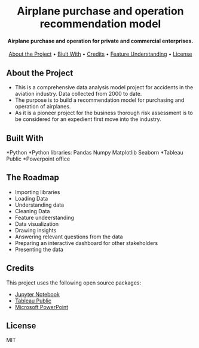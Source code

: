 <h1 align="center">
  <br>
  Airplane purchase and operation recommendation model
  <br>
</h1>

<h4 align="center">Airplane purchase and operation for private and commercial enterprises.</h4>

<p align="center">
  <a href="#about-the-project">About the Project</a> •
  <a href="#biult-with">Biult With</a> •
  <a href="#credits">Credits</a> •
  <a href="#feature-understanding">Feature Understanding</a> •
  <a href="#license">License</a>
</p>

## About the Project

* This is a comprehensive data analysis model project for accidents in the aviation industry. Data collected from 2000 to date. 
* The purpose is to build a recommendation model for purchasing and operation of airplanes. 
* As it is a pioneer project for the business thorough risk assessment is to be considered for an expedient first move into the industry.


## Built With
*Python
*Python libraries:
  Pandas
  Numpy
  Matplotlib
  Seaborn
*Tableau Public
*Powerpoint office

## The Roadmap
* Importing libraries
* Loading Data
* Understanding data
* Cleaning Data
* Feature undeerstanding
* Data visualization
* Drawing insights
* Answering relevant questions from the data
* Preparing an interactive dashboard for other stakeholders
* Presenting the data

## Credits
This project uses the following open source packages:

- [Jupyter Notebook](http://nb.anaconda.cloud/jupyterhub/)
- [Tableau Public]([https://public.tableau.com/authoring/])
- [Microsoft PowerPoint]([https://microsoft.com/en-us/microsoft-365/powerpoint/])

## License

MIT




